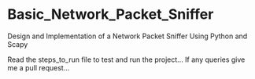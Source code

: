# Basic_Network_Packet_Sniffer

Design and Implementation of a Network Packet Sniffer Using Python and Scapy

Read the steps_to_run file to test and run the project... 
If any queries give me a pull request... 
